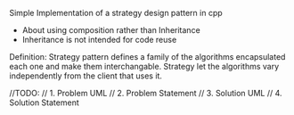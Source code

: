 
Simple Implementation of a strategy design pattern in cpp


* About using composition rather than Inheritance
* Inheritance is not intended for code reuse

Definition: 
Strategy pattern defines a family of the algorithms encapsulated each one and make them interchangable.
Strategy let the algorithms vary independently from the client that uses it.

//TODO: 
// 1. Problem UML
// 2. Problem Statement
// 3. Solution UML
// 4. Solution Statement
